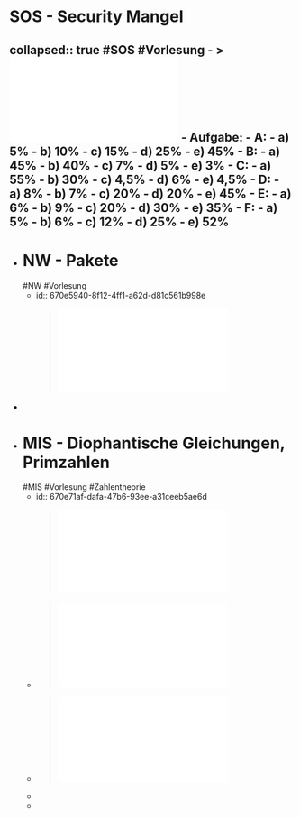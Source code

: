 # SOS - Security Mangel
collapsed:: true
#SOS #Vorlesung
	- > ![Folien Kapitel 2](../assets/02-Grundlagen_1728457354251_0.pdf)
	- Aufgabe:
		- A:
			- a) 5%
			- b) 10%
			- c) 15%
			- d) 25%
			- e) 45%
		- B:
			- a) 45%
			- b) 40%
			- c) 7%
			- d) 5%
			- e) 3%
		- C:
			- a) 55%
			- b) 30%
			- c) 4,5%
			- d) 6%
			- e) 4,5%
		- D:
			- a) 8%
			- b) 7%
			- c) 20%
			- d) 20%
			- e) 45%
		- E:
			- a) 6%
			- b) 9%
			- c) 20%
			- d) 30%
			- e) 35%
		- F:
			- a) 5%
			- b) 6%
			- c) 12%
			- d) 25%
			- e) 52%
-
- # NW - Pakete
  #NW #Vorlesung
	- id:: 670e5940-8f12-4ff1-a62d-d81c561b998e
	  > ![Folien Kapitel 1](../assets/FFI_NW_Kapitel1_1728302756374_0.pdf)
-
- # MIS - Diophantische Gleichungen, Primzahlen
  #MIS #Vorlesung #Zahlentheorie
	- id:: 670e71af-dafa-47b6-93ee-a31ceeb5ae6d
	  > ![Folien Zahlentheorie](../assets/THI_CSI_INF_B3_AngewandteMathematik_Anteil_Zahlentheorie_WiSe_2024_2025ver0_900_zweiFolien_1727790867266_0.pdf)
	- > ![Diophantische Gleichungen Übung](../assets/Diophantische_Gleichungen_Ubung_1729006673021_0.pdf)
	- > ![Beweise Primzahlen](../assets/Diophantische_Gleichungen_1729006764275_0.pdf)
	-
	-